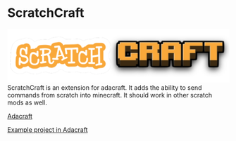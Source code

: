 # ScratchCraft
![logo](https://github.com/Modog500000/ScratchCraft/blob/main/src/resources/scratchcraft.png?raw=true)
ScratchCraft is an extension for adacraft. It adds the ability to send commands from scratch into minecraft.
It should work in other scratch mods as well.

[Adacraft](https://adacraft.org)

[Example project in Adacraft](https://beta.adacraft.org/studio/?project=a8c3a082&extension=https%3A%2F%2Fscratchcraft.modog500000.repl.co%2Fbeta.js)
